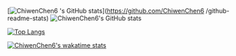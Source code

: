 [![ChiwenChen6
's GitHub stats](https://github-readme-stats.vercel.app/api?username=ChiwenChen6)](https://github.com/ChiwenChen6
/github-readme-stats)
![ChiwenChen6's GitHub stats](https://github-readme-stats.vercel.app/api?username=ChiwenChen6&show_icons=true&theme=radical)

[![Top Langs](https://github-readme-stats.vercel.app/api/top-langs/?username=ChiwenChen6&layout=compact)](https://github.com/ChiwenChen6/github-readme-stats)

[![ChiwenChen6's wakatime stats](https://github-readme-stats.vercel.app/api/wakatime?username=ChiwenChen6)](https://github.com/ChiwenChen6/github-readme-stats)

